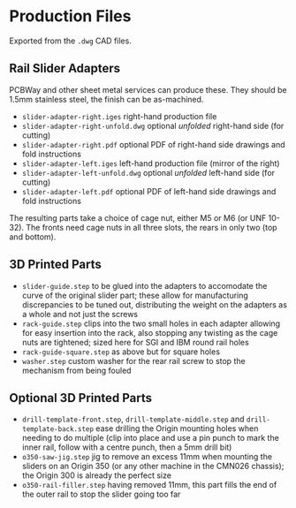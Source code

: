 # Production Files

Exported from the `.dwg` CAD files.

## Rail Slider Adapters

PCBWay and other sheet metal services can produce these. They should be 1.5mm stainless steel, the finish can be as-machined.

- `slider-adapter-right.iges` right-hand production file
- `slider-adapter-right-unfold.dwg` optional _unfolded_ right-hand side (for cutting)
- `slider-adapter-right.pdf` optional PDF of right-hand side drawings and fold instructions
- `slider-adapter-left.iges` left-hand production file (mirror of the right)
- `slider-adapter-left-unfold.dwg` optional _unfolded_ left-hand side (for cutting)
- `slider-adapter-left.pdf` optional PDF of left-hand side drawings and fold instructions

The resulting parts take a choice of cage nut, either M5 or M6 (or UNF 10-32). The fronts need cage nuts in all three slots, the rears in only two (top and bottom).

## 3D Printed Parts

- `slider-guide.step` to be glued into the adapters to accomodate the curve of the original slider part; these allow for manufacturing discrepancies to be tuned out, distributing the weight on the adapters as a whole and not just the screws
- `rack-guide.step` clips into the two small holes in each adapter allowing for easy insertion into the rack, also stopping any twisting as the cage nuts are tightened; sized here for SGI and IBM round rail holes
- `rack-guide-square.step` as above but for square holes
- `washer.step` custom washer for the rear rail screw to stop the mechanism from being fouled

## Optional 3D Printed Parts

- `drill-template-front.step`, `drill-template-middle.step` and `drill-template-back.step` ease drilling the Origin mounting holes when needing to do multiple (clip into place and use a pin punch to mark the inner rail, follow with a centre punch, then a 5mm drill bit)
- `o350-saw-jig.step` jig to remove an excess 11mm when mounting the sliders on an Origin 350 (or any other machine in the CMN026 chassis); the Origin 300 is already the perfect size
- `o350-rail-filler.step` having removed 11mm, this part fills the end of the outer rail to stop the slider going too far
